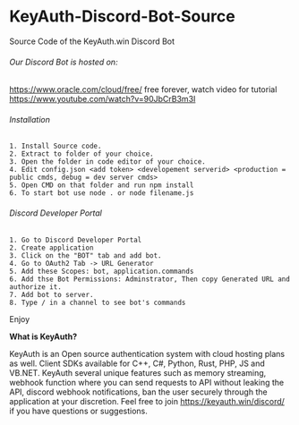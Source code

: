 # KeyAuth-Discord-Bot-Source
Source Code of the KeyAuth.win Discord Bot

###### Our Discord Bot is hosted on:
https://www.oracle.com/cloud/free/ free forever, watch video for tutorial https://www.youtube.com/watch?v=90JbCrB3m3I


###### Installation
```
1. Install Source code.
2. Extract to folder of your choice.
3. Open the folder in code editor of your choice.
4. Edit config.json <add token> <developement serverid> <production = public cmds, debug = dev server cmds> 
5. Open CMD on that folder and run npm install
6. To start bot use node . or node filename.js
```
###### Discord Developer Portal
```
1. Go to Discord Developer Portal
2. Create application 
3. Click on the "BOT" tab and add bot.
4. Go to OAuth2 Tab -> URL Generator
5. Add these Scopes: bot, application.commands
6. Add thse Bot Permissions: Adminstrator, Then copy Generated URL and authorize it.
7. Add bot to server.
8. Type / in a channel to see bot's commands
```

Enjoy

**What is KeyAuth?**

KeyAuth is an Open source authentication system with cloud hosting plans as well. Client SDKs available for C++, C#, Python, Rust, PHP, JS and VB.NET. KeyAuth several unique features such as memory streaming, webhook function where you can send requests to API without leaking the API, discord webhook notifications, ban the user securely through the application at your discretion. Feel free to join https://keyauth.win/discord/ if you have questions or suggestions.

